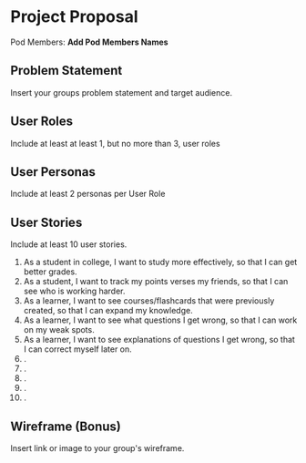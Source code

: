 # Project Proposal

Pod Members: **Add Pod Members Names**

## Problem Statement

Insert your groups problem statement and target audience.

## User Roles

Include at least at least 1, but no more than 3, user roles

## User Personas

Include at least 2 personas per User Role

## User Stories

Include at least 10 user stories.

1. As a student in college, I want to study more effectively, so that I can get better grades.
2. As a student, I want to track my points verses my friends, so that I can see who is working harder.
3. As a learner, I want to see courses/flashcards that were previously created, so that I can expand my knowledge.
4. As a learner, I want to see what questions I get wrong, so that I can work on my weak spots.
5. As a learner, I want to see explanations of questions I get wrong, so that I can correct myself later on.
6. .
7. .
8. .
9. .
10. .

## Wireframe (Bonus)

Insert link or image to your group's wireframe. 
